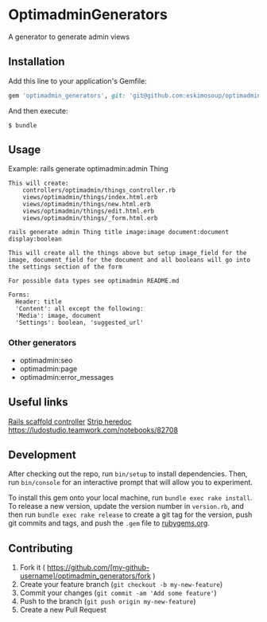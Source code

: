 # OptimadminGenerators

A generator to generate admin views

## Installation

Add this line to your application's Gemfile:

```ruby
gem 'optimadmin_generators', git: 'git@github.com:eskimosoup/optimadmin_generators.git'
```

And then execute:

    $ bundle

## Usage

Example:
    rails generate optimadmin:admin Thing

    This will create:
        controllers/optimadmin/things_controller.rb
        views/optimadmin/things/index.html.erb
        views/optimadmin/things/new.html.erb
        views/optimadmin/things/edit.html.erb
        views/optimadmin/things/_form.html.erb

    rails generate admin Thing title image:image document:document display:boolean

    This will create all the things above but setup image_field for the image, document_field for the document and all booleans will go into
    the settings section of the form

    For possible data types see optimadmin README.md      

    Forms:
      Header: title
      'Content': all except the following:
      'Media': image, document
      'Settings': boolean, 'suggested_url'

### Other generators

  * optimadmin:seo
  * optimadmin:page
  * optimadmin:error_messages

## Useful links
  [Rails scaffold controller](https://github.com/rails/rails/blob/master/railties/lib/rails/generators/rails/scaffold_controller/templates/controller.rb)
  [Strip heredoc](http://guides.rubyonrails.org/active_support_core_extensions.html#strip-heredoc)
  https://ludostudio.teamwork.com/notebooks/82708

## Development

After checking out the repo, run `bin/setup` to install dependencies. Then, run `bin/console` for an interactive prompt that will allow you to experiment.

To install this gem onto your local machine, run `bundle exec rake install`. To release a new version, update the version number in `version.rb`, and then run `bundle exec rake release` to create a git tag for the version, push git commits and tags, and push the `.gem` file to [rubygems.org](https://rubygems.org).

## Contributing

1. Fork it ( https://github.com/[my-github-username]/optimadmin_generators/fork )
2. Create your feature branch (`git checkout -b my-new-feature`)
3. Commit your changes (`git commit -am 'Add some feature'`)
4. Push to the branch (`git push origin my-new-feature`)
5. Create a new Pull Request
